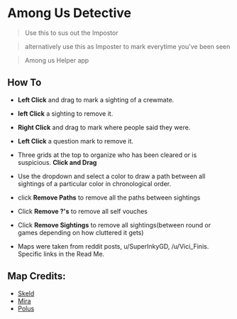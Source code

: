 # Among Us Detective

> Use this to sus out the Impostor

> alternatively use this as Imposter to mark everytime you've been seen

> Among us Helper app


## How To

- **Left Click** and drag to mark a sighting of a crewmate.
- **left Click** a sighting to remove it.
 
- **Right Click** and drag to mark where people said they were.
- **Left Click** a question mark to remove it.

- Three grids at the top to organize who has been cleared or is suspicious. **Click and Drag**
- Use the dropdown and select a color to draw a path between all sightings of a particular color in chronological order.

- click **Remove Paths** to remove all the paths between sightings 
- Click **Remove ?'s** to remove all self vouches
- Click **Remove Sightings** to remove all sightings(between round or games depending on how cluttered it gets)
- Maps were taken from reddit posts, u/SuperInkyGD, /u/Vici_Finis. Specific links in the Read Me.


## Map Credits:
 - [Skeld](https://www.reddit.com/r/AmongUs/comments/f6m9mx/skeld_map_guide/)
 - [Mira](https://www.reddit.com/r/AmongUs/comments/ihhba0/mira_hq_map_guide/)
 - [Polus](https://www.reddit.com/r/AmongUs/comments/ij9qiv/polus_map_guide_w_marked_tasks_cameras_vents/)